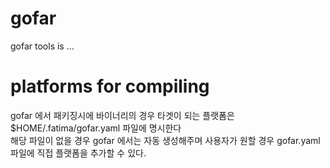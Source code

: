 # gofar #

gofar tools is ...

# platforms for compiling #
gofar 에서 패키징시에 바이너리의 경우 타겟이 되는 플랫폼은 $HOME/.fatima/gofar.yaml 파일에 명시한다<br>
해당 파일이 없을 경우 gofar 에서는 자동 생성해주며 사용자가 원할 경우 gofar.yaml 파일에 직접 플랫폼을 추가할 수 있다.